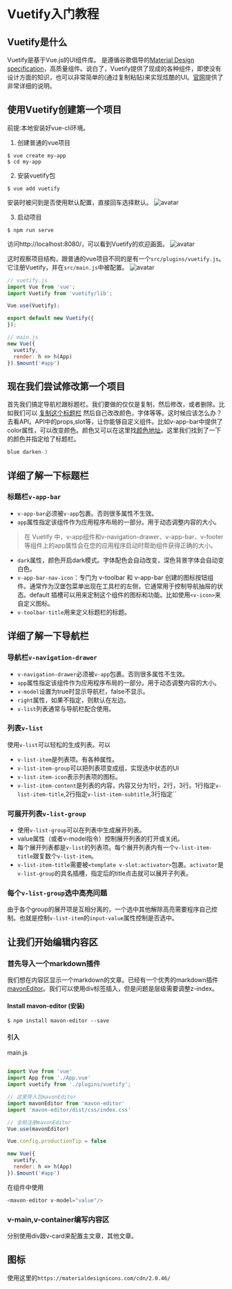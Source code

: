 # Vuetify入门教程
## Vuetify是什么
Vuetify是基于Vue.js的UI组件库。 是遵循谷歌倡导的[Material Design specification](https://material.io/design)，高质量组件。说白了，Vuetify提供了现成的各种组件，即使没有设计方面的知识，也可以非常简单的(通过复制粘贴)来实现炫酷的UI。[官网](https://vuetifyjs.com/zh-Hans/getting-started/quick-start/)提供了非常详细的说明。

## 使用Vuetify创建第一个项目
前提:本地安装好vue-cli环境。

1. 创建普通的vue项目

```shell
$ vue create my-app
$ cd my-app
```

2. 安装vuetify包
```shell
$ vue add vuetify
```

安装时被问到是否使用默认配置，直接回车选择默认。
![avatar](./memo_pic/1.png)

3. 启动项目
```shell
$ npm run serve
```
访问http://localhost:8080/，可以看到Vuetify的欢迎画面。 
![avatar](./memo_pic/2.png)

这时观察项目结构，跟普通的vue项目不同的是有一个`src/plugins/vuetify.js`。它注册Vuetify，并在`src/main.js`中被配置。
![avatar](./memo_pic/3.png)

```js
// vuetify.js
import Vue from 'vue';
import Vuetify from 'vuetify/lib';

Vue.use(Vuetify);

export default new Vuetify({
});
```

```js
// main.js
new Vue({
  vuetify,
  render: h => h(App)
}).$mount('#app')
```

## 现在我们尝试修改第一个项目
首先我们搞定导航栏跟标题栏。我们要做的仅仅是复制，然后修改，或者删除。比如我们可以
[复制这个标题栏](https://codepen.io/pen/?&editable=true&editors=101=https%3A%2F%2Fvuetifyjs.com%2Fzh-Hans%2Fcomponents%2Fapp-bars%2F)
然后自己改改颜色，字体等等。这时候应该怎么办？去看API。API中的props,slot等，让你能够自定义组件。比如v-app-bar中提供了color属性，可以改变颜色。颜色又可以在这里找[颜色地址](https://vuetifyjs.com/zh-Hans/styles/colors/)。这里我们找到了一下的颜色并指定给了标题栏。

```js
blue darken-3
```

## 详细了解一下标题栏

### 标题栏`v-app-bar`
- `v-app-bar`必须被`v-app`包裹。否则很多属性不生效。
- `app`属性指定该组件作为应用程序布局的一部分。用于动态调整内容的大小。
> 在 Vuetify 中，v-app组件和v-navigation-drawer、v-app-bar、v-footer等组件上的app属性会在您的应用程序启动时帮助<v-main>组件获得正确的大小。
- `dark`属性，颜色开启dark模式。字体配色会自动改变，深色背景字体会自动变白色。
- `v-app-bar-nav-icon`：专门为 v-toolbar 和 v-app-bar 创建的图标按钮组件。通常作为汉堡包菜单出现在工具栏的左侧，它通常用于控制导航抽屉的状态。default 插槽可以用来定制这个组件的图标和功能。比如使用`<v-icon>`来自定义图标。
- `v-toolbar-title`用来定义标题栏的标题。

## 详细了解一下导航栏

### 导航栏`v-navigation-drawer`
- `v-navigation-drawer`必须被`v-app`包裹。否则很多属性不生效。
- `app`属性指定该组件作为应用程序布局的一部分。用于动态调整内容的大小。
- `v-model`设置为true时显示导航栏，false不显示。
- `right`属性，如果不指定，则默认在左边。
- `v-list`列表通常与导航栏配合使用。

### 列表`v-list`
使用`v-list`可以轻松的生成列表。可以
- `v-list-item`是列表项。有各种属性。
- `v-list-item-group`可以把列表项变成组，实现选中状态的UI
- `v-list-item-icon`表示列表项的图标。
- `v-list-item-content`是列表的内容，内容又分为1行，2行，3行。1行指定`v-list-item-title`,2行指定`v-list-item-subtitle`,3行指定``

### 可展开列表`v-list-group`
- 使用`v-list-group`可以在列表中生成展开列表。
- value属性（或者v-model指令）控制展开列表的打开或关闭。
- 每个展开列表都是`v-list`的列表项。每个展开列表内有一个`v-list-item-title`跟复数个`v-list-item`。
- `v-list-item-title`需要被`<template v-slot:activator>`包裹。`activator`是`v-list-group`的具名插槽，指定后的title点击就可以展开子列表。


### 每个`v-list-group`选中高亮问题
由于各个group的展开项是互相分离的，一个选中其他解除高亮需要程序自己控制。也就是控制`v-list-item`的`input-value`属性控制是否选中。

## 让我们开始编辑内容区

### 首先导入一个markdown插件
我们想在内容区显示一个markdown的文章。已经有一个优秀的markdown插件[mavonEditor](https://github.com/hinesboy/mavonEditor)。我们可以使用div标签插入，但是问题是层级需要调整z-index。

#### Install mavon-editor (安装)
```shell
$ npm install mavon-editor --save
```

#### 引入
main.js
```js

import Vue from 'vue'
import App from './App.vue'
import vuetify from './plugins/vuetify';

// 这里导入包mavonEditor
import mavonEditor from 'mavon-editor'
import 'mavon-editor/dist/css/index.css'

// 全局注册mavonEditor
Vue.use(mavonEditor)

Vue.config.productionTip = false

new Vue({
  vuetify,
  render: h => h(App)
}).$mount('#app')

```
在组件中使用
```js
<mavon-editor v-model="value"/>
```

### v-main,v-container编写内容区
分别使用div跟v-card来配置主文章，其他文章。



## 图标
使用这里的`https://materialdesignicons.com/cdn/2.0.46/`


